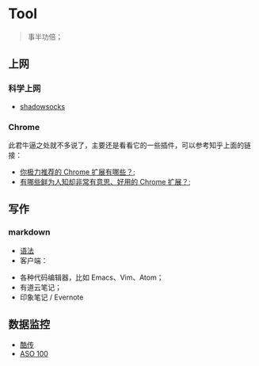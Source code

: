 # Tool
> 事半功倍；

## 上网
### 科学上网
 - [shadowsocks](https://github.com/shadowsocks)
 
### Chrome
此君牛逼之处就不多说了，主要还是看看它的一些插件，可以参考知乎上面的链接：
 - [你极力推荐的 Chrome 扩展有哪些？](https://www.zhihu.com/question/19594682);
 - [有哪些鲜为人知却非常有意思、好用的 Chrome 扩展？](https://www.zhihu.com/question/23228162);

## 写作
### markdown
* [语法](http://markdown.tw/)
* 客户端：
- 各种代码编辑器，比如 Emacs、Vim、Atom；
- 有道云笔记；
- 印象笔记 / Evernote


## 数据监控
* [酷传](http://android.kuchuan.com/page/detail/index)
* [ASO 100](https://aso100.com/)
